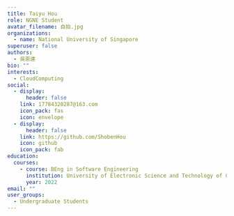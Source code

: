 ```yaml
---
title: Taiyu Hou
role: NGNE Student
avatar_filename: 自拍.jpg
organizations:
  - name: National University of Singapore
superuser: false
authors:
  - 吳恩達
bio: ""
interests:
  - CloudComputing
social:
  - display:
      header: false
    link: 17784320287@163.com
    icon_pack: fas
    icon: envelope
  - display:
      header: false
    link: https://github.com/ShobenHou
    icon: github
    icon_pack: fab
education:
  courses:
    - course: BEng in Software Engineering
      institution: University of Electronic Science and Technology of China
      year: 2022
email: ""
user_groups:
  - Undergraduate Students
---
```

